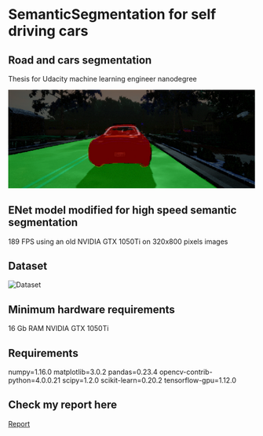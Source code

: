 # SemanticSegmentation for self driving cars
## Road and cars segmentation
Thesis for Udacity machine learning engineer nanodegree

![Prediction](images/Enet_prediction.png)

## ENet model modified for high speed semantic segmentation
189 FPS using an old NVIDIA GTX 1050Ti on 320x800 pixels images

## Dataset
![Dataset](https://www.kaggle.com/kumaresanmanickavelu/lyft-udacity-challenge/home)

## Minimum hardware requirements
16 Gb RAM
NVIDIA GTX 1050Ti

## Requirements
numpy=1.16.0
matplotlib=3.0.2
pandas=0.23.4
opencv-contrib-python=4.0.0.21
scipy=1.2.0
scikit-learn=0.20.2
tensorflow-gpu=1.12.0

## Check my report here
[Report](Report.pdf)
